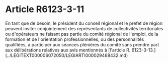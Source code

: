 # Article R6123-3-11

<p align="left">
  En tant que de besoin, le président du conseil régional et le préfet de région peuvent inviter conjointement des représentants de collectivités territoriales ou d'opérateurs ne faisant pas partie du comité régional de l'emploi, de la formation et de l'orientation professionnelles, ou des personnalités qualifiées, à participer aux séances plénières du comité sans prendre part aux délibérations relatives aux avis mentionnés à [l'article R. 6123-3-13.](../LEGITEXT000006072050/LEGIARTI000029468432.md)
</p>